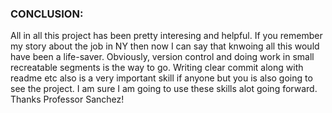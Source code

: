 ### CONCLUSION: ###

All in all this project has been pretty interesing and helpful. If you remember my story about the job in NY then now I can say that knwoing all this would have been a life-saver. Obviously, version control and doing work in small recreatable segments is the way to go. Writing clear commit along with readme etc also is a very important skill if anyone but you is also going to see the project. I am sure I am going to use these skills alot going forward. Thanks Professor Sanchez!


